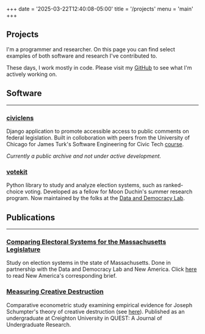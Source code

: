 +++
date = '2025-03-22T12:40:08-05:00'
title = '/projects'
menu = 'main'
+++

## Projects

I'm a programmer and researcher. On this page you can find select examples of both software and research I've contributed to. 

These days, I work mostly in code. Please visit my [GitHub](https://github.com/jgibson517) to see what I'm actively working on. 

## Software 

----

### [civiclens](https://github.com/uchicago-capp-30320/CivicLens)

Django application to promote accessible access to public comments on federal legislation. Built in colloboration with peers from the University of Chicago for James Turk's Software Engineering for Civic Tech [course](https://capp30320.jpt.sh/). 

*Currently a public archive and not under active development.*

### [votekit](https://github.com/mggg/VoteKit)

Python library to study and analyze election systems, such as ranked-choice voting. Developed as a fellow for Moon Duchin's summer research program. Now maintained by the folks at the [Data and Democracy Lab](https://mggg.org/).


## Publications

---- 

### [Comparing Electoral Systems for the Massachusetts Legislature](https://mggg.org/MA-report)

Study on election systems in the state of Massachusetts. Done in partnership with the Data and Democracy Lab and New America. Click [here](https://www.newamerica.org/political-reform/briefs/enhancing-representation-in-massachusetts/) to read New America's corresponding brief. 

### [Measuring Creative Destruction](https://cdr.creighton.edu/server/api/core/bitstreams/d371f88b-8fd3-45a7-9133-1ebafef89418/content)

Comparative econometric study examining empirical evidence for Joseph Schumpter's theory of creative destruction (see [here](https://www.youtube.com/watch?v=lrq2BzsFfl8)). Published as an undergraduate at Creighton University in QUEST: A Journal of Undergraduate Research.